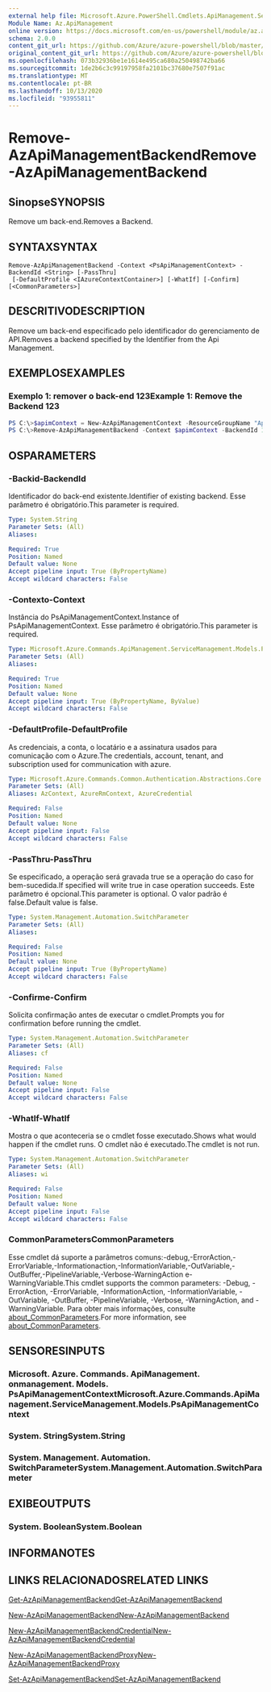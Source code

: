 ```yaml
---
external help file: Microsoft.Azure.PowerShell.Cmdlets.ApiManagement.ServiceManagement.dll-Help.xml
Module Name: Az.ApiManagement
online version: https://docs.microsoft.com/en-us/powershell/module/az.apimanagement/remove-azapimanagementbackend
schema: 2.0.0
content_git_url: https://github.com/Azure/azure-powershell/blob/master/src/ApiManagement/ApiManagement/help/Remove-AzApiManagementBackend.md
original_content_git_url: https://github.com/Azure/azure-powershell/blob/master/src/ApiManagement/ApiManagement/help/Remove-AzApiManagementBackend.md
ms.openlocfilehash: 073b32936be1e1614e495ca680a250498742ba66
ms.sourcegitcommit: 1de2b6c3c99197958fa2101bc37680e7507f91ac
ms.translationtype: MT
ms.contentlocale: pt-BR
ms.lasthandoff: 10/13/2020
ms.locfileid: "93955811"
---
```

# <span data-ttu-id="eec4d-101">Remove-AzApiManagementBackend</span><span class="sxs-lookup"><span data-stu-id="eec4d-101">Remove-AzApiManagementBackend</span></span>

## <span data-ttu-id="eec4d-102">Sinopse</span><span class="sxs-lookup"><span data-stu-id="eec4d-102">SYNOPSIS</span></span>
<span data-ttu-id="eec4d-103">Remove um back-end.</span><span class="sxs-lookup"><span data-stu-id="eec4d-103">Removes a Backend.</span></span>

## <span data-ttu-id="eec4d-104">SYNTAX</span><span class="sxs-lookup"><span data-stu-id="eec4d-104">SYNTAX</span></span>

```
Remove-AzApiManagementBackend -Context <PsApiManagementContext> -BackendId <String> [-PassThru]
 [-DefaultProfile <IAzureContextContainer>] [-WhatIf] [-Confirm] [<CommonParameters>]
```

## <span data-ttu-id="eec4d-105">DESCRITIVO</span><span class="sxs-lookup"><span data-stu-id="eec4d-105">DESCRIPTION</span></span>
<span data-ttu-id="eec4d-106">Remove um back-end especificado pelo identificador do gerenciamento de API.</span><span class="sxs-lookup"><span data-stu-id="eec4d-106">Removes a backend specified by the Identifier from the Api Management.</span></span>

## <span data-ttu-id="eec4d-107">EXEMPLOS</span><span class="sxs-lookup"><span data-stu-id="eec4d-107">EXAMPLES</span></span>

### <span data-ttu-id="eec4d-108">Exemplo 1: remover o back-end 123</span><span class="sxs-lookup"><span data-stu-id="eec4d-108">Example 1: Remove the Backend 123</span></span>
```powershell
PS C:\>$apimContext = New-AzApiManagementContext -ResourceGroupName "Api-Default-WestUS" -ServiceName "contoso"
PS C:\>Remove-AzApiManagementBackend -Context $apimContext -BackendId 123 -PassThru
```

## <span data-ttu-id="eec4d-109">OS</span><span class="sxs-lookup"><span data-stu-id="eec4d-109">PARAMETERS</span></span>

### <span data-ttu-id="eec4d-110">-Backid</span><span class="sxs-lookup"><span data-stu-id="eec4d-110">-BackendId</span></span>
<span data-ttu-id="eec4d-111">Identificador do back-end existente.</span><span class="sxs-lookup"><span data-stu-id="eec4d-111">Identifier of existing backend.</span></span>
<span data-ttu-id="eec4d-112">Esse parâmetro é obrigatório.</span><span class="sxs-lookup"><span data-stu-id="eec4d-112">This parameter is required.</span></span>

```yaml
Type: System.String
Parameter Sets: (All)
Aliases:

Required: True
Position: Named
Default value: None
Accept pipeline input: True (ByPropertyName)
Accept wildcard characters: False
```

### <span data-ttu-id="eec4d-113">-Contexto</span><span class="sxs-lookup"><span data-stu-id="eec4d-113">-Context</span></span>
<span data-ttu-id="eec4d-114">Instância do PsApiManagementContext.</span><span class="sxs-lookup"><span data-stu-id="eec4d-114">Instance of PsApiManagementContext.</span></span>
<span data-ttu-id="eec4d-115">Esse parâmetro é obrigatório.</span><span class="sxs-lookup"><span data-stu-id="eec4d-115">This parameter is required.</span></span>

```yaml
Type: Microsoft.Azure.Commands.ApiManagement.ServiceManagement.Models.PsApiManagementContext
Parameter Sets: (All)
Aliases:

Required: True
Position: Named
Default value: None
Accept pipeline input: True (ByPropertyName, ByValue)
Accept wildcard characters: False
```

### <span data-ttu-id="eec4d-116">-DefaultProfile</span><span class="sxs-lookup"><span data-stu-id="eec4d-116">-DefaultProfile</span></span>
<span data-ttu-id="eec4d-117">As credenciais, a conta, o locatário e a assinatura usados para comunicação com o Azure.</span><span class="sxs-lookup"><span data-stu-id="eec4d-117">The credentials, account, tenant, and subscription used for communication with azure.</span></span>

```yaml
Type: Microsoft.Azure.Commands.Common.Authentication.Abstractions.Core.IAzureContextContainer
Parameter Sets: (All)
Aliases: AzContext, AzureRmContext, AzureCredential

Required: False
Position: Named
Default value: None
Accept pipeline input: False
Accept wildcard characters: False
```

### <span data-ttu-id="eec4d-118">-PassThru</span><span class="sxs-lookup"><span data-stu-id="eec4d-118">-PassThru</span></span>
<span data-ttu-id="eec4d-119">Se especificado, a operação será gravada true se a operação do caso for bem-sucedida.</span><span class="sxs-lookup"><span data-stu-id="eec4d-119">If specified will write true in case operation succeeds.</span></span>
<span data-ttu-id="eec4d-120">Este parâmetro é opcional.</span><span class="sxs-lookup"><span data-stu-id="eec4d-120">This parameter is optional.</span></span>
<span data-ttu-id="eec4d-121">O valor padrão é false.</span><span class="sxs-lookup"><span data-stu-id="eec4d-121">Default value is false.</span></span>

```yaml
Type: System.Management.Automation.SwitchParameter
Parameter Sets: (All)
Aliases:

Required: False
Position: Named
Default value: None
Accept pipeline input: True (ByPropertyName)
Accept wildcard characters: False
```

### <span data-ttu-id="eec4d-122">-Confirme</span><span class="sxs-lookup"><span data-stu-id="eec4d-122">-Confirm</span></span>
<span data-ttu-id="eec4d-123">Solicita confirmação antes de executar o cmdlet.</span><span class="sxs-lookup"><span data-stu-id="eec4d-123">Prompts you for confirmation before running the cmdlet.</span></span>

```yaml
Type: System.Management.Automation.SwitchParameter
Parameter Sets: (All)
Aliases: cf

Required: False
Position: Named
Default value: None
Accept pipeline input: False
Accept wildcard characters: False
```

### <span data-ttu-id="eec4d-124">-WhatIf</span><span class="sxs-lookup"><span data-stu-id="eec4d-124">-WhatIf</span></span>
<span data-ttu-id="eec4d-125">Mostra o que aconteceria se o cmdlet fosse executado.</span><span class="sxs-lookup"><span data-stu-id="eec4d-125">Shows what would happen if the cmdlet runs.</span></span> <span data-ttu-id="eec4d-126">O cmdlet não é executado.</span><span class="sxs-lookup"><span data-stu-id="eec4d-126">The cmdlet is not run.</span></span>

```yaml
Type: System.Management.Automation.SwitchParameter
Parameter Sets: (All)
Aliases: wi

Required: False
Position: Named
Default value: None
Accept pipeline input: False
Accept wildcard characters: False
```

### <span data-ttu-id="eec4d-127">CommonParameters</span><span class="sxs-lookup"><span data-stu-id="eec4d-127">CommonParameters</span></span>
<span data-ttu-id="eec4d-128">Esse cmdlet dá suporte a parâmetros comuns:-debug,-ErrorAction,-ErrorVariable,-Informationaction,-InformationVariable,-OutVariable,-OutBuffer,-PipelineVariable,-Verbose-WarningAction e-WarningVariable.</span><span class="sxs-lookup"><span data-stu-id="eec4d-128">This cmdlet supports the common parameters: -Debug, -ErrorAction, -ErrorVariable, -InformationAction, -InformationVariable, -OutVariable, -OutBuffer, -PipelineVariable, -Verbose, -WarningAction, and -WarningVariable.</span></span> <span data-ttu-id="eec4d-129">Para obter mais informações, consulte [about_CommonParameters](http://go.microsoft.com/fwlink/?LinkID=113216).</span><span class="sxs-lookup"><span data-stu-id="eec4d-129">For more information, see [about_CommonParameters](http://go.microsoft.com/fwlink/?LinkID=113216).</span></span>

## <span data-ttu-id="eec4d-130">SENSORES</span><span class="sxs-lookup"><span data-stu-id="eec4d-130">INPUTS</span></span>

### <span data-ttu-id="eec4d-131">Microsoft. Azure. Commands. ApiManagement. onmanagement. Models. PsApiManagementContext</span><span class="sxs-lookup"><span data-stu-id="eec4d-131">Microsoft.Azure.Commands.ApiManagement.ServiceManagement.Models.PsApiManagementContext</span></span>

### <span data-ttu-id="eec4d-132">System. String</span><span class="sxs-lookup"><span data-stu-id="eec4d-132">System.String</span></span>

### <span data-ttu-id="eec4d-133">System. Management. Automation. SwitchParameter</span><span class="sxs-lookup"><span data-stu-id="eec4d-133">System.Management.Automation.SwitchParameter</span></span>

## <span data-ttu-id="eec4d-134">EXIBE</span><span class="sxs-lookup"><span data-stu-id="eec4d-134">OUTPUTS</span></span>

### <span data-ttu-id="eec4d-135">System. Boolean</span><span class="sxs-lookup"><span data-stu-id="eec4d-135">System.Boolean</span></span>

## <span data-ttu-id="eec4d-136">INFORMA</span><span class="sxs-lookup"><span data-stu-id="eec4d-136">NOTES</span></span>

## <span data-ttu-id="eec4d-137">LINKS RELACIONADOS</span><span class="sxs-lookup"><span data-stu-id="eec4d-137">RELATED LINKS</span></span>

[<span data-ttu-id="eec4d-138">Get-AzApiManagementBackend</span><span class="sxs-lookup"><span data-stu-id="eec4d-138">Get-AzApiManagementBackend</span></span>](./Get-AzApiManagementBackend.md)

[<span data-ttu-id="eec4d-139">New-AzApiManagementBackend</span><span class="sxs-lookup"><span data-stu-id="eec4d-139">New-AzApiManagementBackend</span></span>](./New-AzApiManagementBackend.md)

[<span data-ttu-id="eec4d-140">New-AzApiManagementBackendCredential</span><span class="sxs-lookup"><span data-stu-id="eec4d-140">New-AzApiManagementBackendCredential</span></span>](./New-AzApiManagementBackendCredential.md)

[<span data-ttu-id="eec4d-141">New-AzApiManagementBackendProxy</span><span class="sxs-lookup"><span data-stu-id="eec4d-141">New-AzApiManagementBackendProxy</span></span>](./New-AzApiManagementBackendProxy.md)

[<span data-ttu-id="eec4d-142">Set-AzApiManagementBackend</span><span class="sxs-lookup"><span data-stu-id="eec4d-142">Set-AzApiManagementBackend</span></span>](./Set-AzApiManagementBackend.md)
